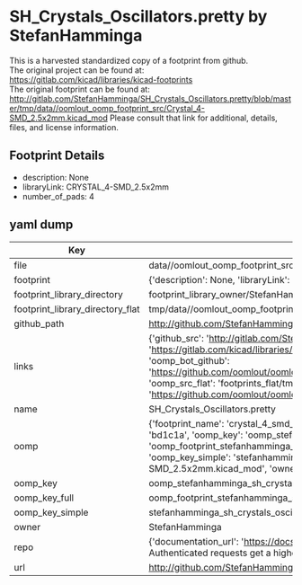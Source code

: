 # SH_Crystals_Oscillators.pretty by StefanHamminga  
This is a harvested standardized copy of a footprint from github.  
The original project can be found at:  
https://gitlab.com/kicad/libraries/kicad-footprints  
The original footprint can be found at:
http://gitlab.com/StefanHamminga/SH_Crystals_Oscillators.pretty/blob/master/tmp/data//oomlout_oomp_footprint_src/Crystal_4-SMD_2.5x2mm.kicad_mod
Please consult that link for additional, details, files, and license information.  
## Footprint Details
* description: None  
* libraryLink: CRYSTAL_4-SMD_2.5x2mm  
* number_of_pads: 4  
## yaml dump  
| Key | Value |  
| --- | --- |  
| file | data//oomlout_oomp_footprint_src/SH_Crystals_Oscillators.pretty/Crystal_4-SMD_2.5x2mm.kicad_mod |  
| footprint | {'description': None, 'libraryLink': 'CRYSTAL_4-SMD_2.5x2mm', 'number_of_pads': 4} |  
| footprint_library_directory | footprint_library_owner/StefanHamminga_SH_Crystals_Oscillators.pretty |  
| footprint_library_directory_flat | tmp/data//oomlout_oomp_footprint_src/footprints_flat/stefanhamminga_sh_crystals_oscillators_crystal_4_smd_2_5x2mm/working |  
| github_path | http://github.com/StefanHamminga/SH_Crystals_Oscillators.pretty/blob/master/tmp/data//oomlout_oomp_footprint_src/Crystal_4-SMD_2.5x2mm.kicad_mod |  
| links | {'github_src': 'http://gitlab.com/StefanHamminga/SH_Crystals_Oscillators.pretty/blob/master/tmp/data//oomlout_oomp_footprint_src/Crystal_4-SMD_2.5x2mm.kicad_mod', 'github_src_repo': 'https://gitlab.com/kicad/libraries/kicad-footprints', 'oomp_bot': 'tmp/data//oomlout_oomp_footprint_src/footprints/stefanhamminga_sh_crystals_oscillators_crystal_4_smd_2_5x2mm/working', 'oomp_bot_github': 'https://github.com/oomlout/oomlout_oomp_footprint_bot/tree/main/tmp/data//oomlout_oomp_footprint_src/footprints/stefanhamminga_sh_crystals_oscillators_crystal_4_smd_2_5x2mm/working', 'oomp_src_flat': 'footprints_flat/tmp/data//oomlout_oomp_footprint_src/footprints_flat/stefanhamminga_sh_crystals_oscillators_crystal_4_smd_2_5x2mm/working', 'oomp_src_flat_github': 'https://github.com/oomlout/oomlout_oomp_footprint_src/tree/main/tmp/data//oomlout_oomp_footprint_src/footprints_flat/stefanhamminga_sh_crystals_oscillators_crystal_4_smd_2_5x2mm/working'} |  
| name | SH_Crystals_Oscillators.pretty |  
| oomp | {'footprint_name': 'crystal_4_smd_2_5x2mm', 'library_name': 'sh_crystals_oscillators', 'md5': 'bd1c1a161f332092a82db6448ea78869', 'md5_10': 'bd1c1a161f', 'md5_5': 'bd1c1', 'md5_6': 'bd1c1a', 'oomp_key': 'oomp_stefanhamminga_sh_crystals_oscillators_crystal_4_smd_2_5x2mm', 'oomp_key_extra': 'oomp_footprint_stefanhamminga_sh_crystals_oscillators_crystal_4_smd_2_5x2mm', 'oomp_key_full': 'oomp_footprint_stefanhamminga_sh_crystals_oscillators_crystal_4_smd_2_5x2mm_bd1c1a', 'oomp_key_simple': 'stefanhamminga_sh_crystals_oscillators_crystal_4_smd_2_5x2mm', 'original_filename': 'data//oomlout_oomp_footprint_src/SH_Crystals_Oscillators.pretty/Crystal_4-SMD_2.5x2mm.kicad_mod', 'owner_name': 'stefanhamminga'} |  
| oomp_key | oomp_stefanhamminga_sh_crystals_oscillators_crystal_4_smd_2_5x2mm |  
| oomp_key_full | oomp_footprint_stefanhamminga_sh_crystals_oscillators_crystal_4_smd_2_5x2mm |  
| oomp_key_simple | stefanhamminga_sh_crystals_oscillators_crystal_4_smd_2_5x2mm |  
| owner | StefanHamminga |  
| repo | {'documentation_url': 'https://docs.github.com/rest/overview/resources-in-the-rest-api#rate-limiting', 'message': "API rate limit exceeded for 84.66.142.224. (But here's the good news: Authenticated requests get a higher rate limit. Check out the documentation for more details.)"} |  
| url | http://github.com/StefanHamminga/SH_Crystals_Oscillators.pretty |  

